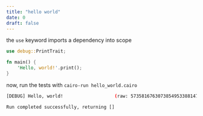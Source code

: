 ```yaml
---
title: "hello world"
date: 0
draft: false
---
```


the `use` keyword imports a dependency into scope

```rust {.codebox}
use debug::PrintTrait;

fn main() {
    'Hello, world!'.print();
}
```

now, run the tests with `cairo-run hello_world.cairo`

```bash
[DEBUG] Hello, world!                   (raw: 5735816763073854953388147237921)

Run completed successfully, returning []
```
